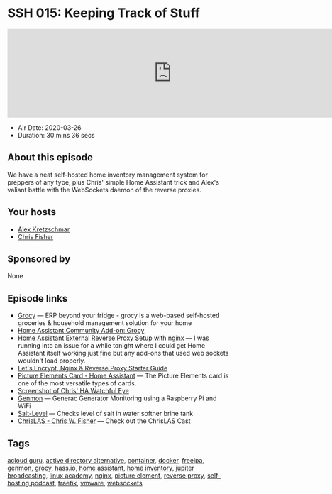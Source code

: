 # SSH 015: Keeping Track of Stuff

<iframe src="https://player.fireside.fm/v2/dUlrHQih+exOe5pBE?theme=dark" width="740" height="200" frameborder="0" scrolling="no"></iframe>

* Air Date: 2020-03-26
* Duration: 30 mins 36 secs

## About this episode

We have a neat self-hosted home inventory management system for preppers of any type, plus Chris' simple Home Assistant trick and Alex's valiant battle with the WebSockets daemon of the reverse proxies.

## Your hosts
* [Alex Kretzschmar](https://selfhosted.show/hosts/alexktz)
* [Chris Fisher](https://selfhosted.show/hosts/chrislas)

## Sponsored by

None



## Episode links

  * [Grocy](https://github.com/grocy/grocy "Grocy") — ERP beyond your fridge - grocy is a web-based self-hosted groceries & household management solution for your home
  * [Home Assistant Community Add-on: Grocy](https://community.home-assistant.io/t/home-assistant-community-add-on-grocy/112422 "Home Assistant Community Add-on: Grocy")
  * [Home Assistant External Reverse Proxy Setup with nginx](https://blog.ktz.me/home-assistant-external-reverse-proxy-setup/ "Home Assistant External Reverse Proxy Setup with nginx") — I was running into an issue for a while tonight where I could get Home Assistant itself working just fine but any add-ons that used web sockets wouldn't load properly. 
  * [Let's Encrypt, Nginx & Reverse Proxy Starter Guide](https://blog.linuxserver.io/2019/04/25/letsencrypt-nginx-starter-guide/ "Let's Encrypt, Nginx & Reverse Proxy Starter Guide")
  * [Picture Elements Card - Home Assistant](https://www.home-assistant.io/lovelace/picture-elements/ "Picture Elements Card - Home Assistant") — The Picture Elements card is one of the most versatile types of cards.
  * [Screenshot of Chris' HA Watchful Eye](https://imgur.com/a/868RJ1F "Screenshot of Chris' HA Watchful Eye")
  * [Genmon](https://github.com/jgyates/genmon "Genmon") — Generac Generator Monitoring using a Raspberry Pi and WiFi
  * [Salt-Level](https://github.com/GlennGoddard/Salt-Level "Salt-Level") — Checks level of salt in water softner brine tank
  * [ChrisLAS - Chris W. Fisher](https://chrislas.com/ "ChrisLAS - Chris W. Fisher") — Check out the ChrisLAS Cast



## Tags

[acloud guru](https://selfhosted.show/tags/acloud%20guru), [active directory alternative](https://selfhosted.show/tags/active%20directory%20alternative), [container](https://selfhosted.show/tags/container), [docker](https://selfhosted.show/tags/docker), [freeipa](https://selfhosted.show/tags/freeipa), [genmon](https://selfhosted.show/tags/genmon), [grocy](https://selfhosted.show/tags/grocy), [hass.io](https://selfhosted.show/tags/hass.io), [home assistant](https://selfhosted.show/tags/home%20assistant), [home inventory](https://selfhosted.show/tags/home%20inventory), [jupiter broadcasting](https://selfhosted.show/tags/jupiter%20broadcasting), [linux academy](https://selfhosted.show/tags/linux%20academy), [nginx](https://selfhosted.show/tags/nginx), [picture element](https://selfhosted.show/tags/picture%20element), [reverse proxy](https://selfhosted.show/tags/reverse%20proxy), [self-hosting podcast](https://selfhosted.show/tags/self-hosting%20podcast), [traefik](https://selfhosted.show/tags/traefik), [vmware](https://selfhosted.show/tags/vmware), [websockets](https://selfhosted.show/tags/websockets)
